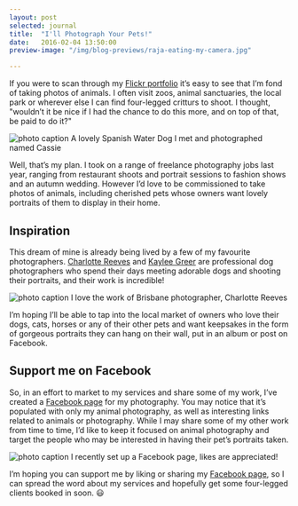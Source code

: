```yaml
---
layout: post
selected: journal
title:  "I'll Photograph Your Pets!"
date:   2016-02-04 13:50:00
preview-image: "/img/blog-previews/raja-eating-my-camera.jpg"

---
```


If you were to scan through my [Flickr portfolio](https://www.flickr.com/photos/tinyspark_boom/) it’s easy to see that I’m fond of taking photos of animals. I often visit zoos, animal sanctuaries, the local park or wherever else I can find four-legged critturs to shoot. I thought, "wouldn’t it be nice if I had the chance to do this more, and on top of that, be paid to do it?"

![photo caption](../../img/blog/cassie-by-melissa-keizer.jpg "A photo I took of Cassie the dog")
<span class="caption">A lovely Spanish Water Dog I met and photographed named Cassie</span>


Well, that’s my plan. I took on a range of freelance photography jobs last year, ranging from restaurant shoots and portrait sessions to fashion shows and an autumn wedding. However I’d love to be commissioned to take photos of animals, including cherished pets whose owners want lovely portraits of them to display in their home.


## Inspiration

This dream of mine is already being lived by a few of my favourite photographers. [Charlotte Reeves](http://www.charlottereeves.com.au/) and [Kaylee Greer](https://500px.com/dogbreathphotography) are professional dog photographers who spend their days meeting adorable dogs and shooting their portraits, and their work is incredible!

![photo caption](../../img/blog/charlotte-reeves-fletcher.jpg "Charlotte Reeves Photography")
<span class="caption">I love the work of Brisbane photographer, Charlotte Reeves</span>

I’m hoping I’ll be able to tap into the local market of owners who love their dogs, cats, horses or any of their other pets and want keepsakes in the form of gorgeous portraits they can hang on their wall, put in an album or post on Facebook.

## Support me on Facebook

So, in an effort to market to my services and share some of my work, I’ve created a [Facebook page](https://www.facebook.com/melissakeizerphotography/) for my photography. You may notice that it’s populated with only my animal photography, as well as interesting links related to animals or photography. While I may share some of my other work from time to time, I’d like to keep it focused on animal photography and target the people who may be interested in having their pet’s portraits taken.

![photo caption](../../img/blog/melissakeizerphotography.jpg "Support me on Facebook")
<span class="caption">I recently set up a Facebook page, likes are appreciated!</span>

I’m hoping you can support me by liking or sharing my [Facebook page](https://www.facebook.com/melissakeizerphotography/), so I can spread the word about my services and hopefully get some four-legged clients booked in soon. 😃



